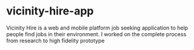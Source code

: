 # vicinity-hire-app
Vicinity Hire is a web and mobile platform job seeking application to help people find jobs in their environment. I worked on the complete process from research to high fidelity prototype
